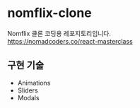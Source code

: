 # nomflix-clone
Nomflix 클론 코딩용 레포지토리입니다.
<br>
https://nomadcoders.co/react-masterclass

## 구현 기술
- Animations
- Sliders
- Modals
